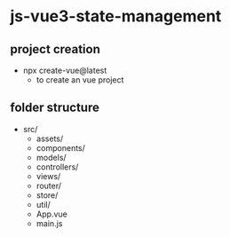 # js-vue3-state-management

## project creation

- npx create-vue@latest
    - to create an vue project

## folder structure

- src/
    - assets/
    - components/
    - models/
    - controllers/
    - views/
    - router/
    - store/
    - util/
    - App.vue
    - main.js
